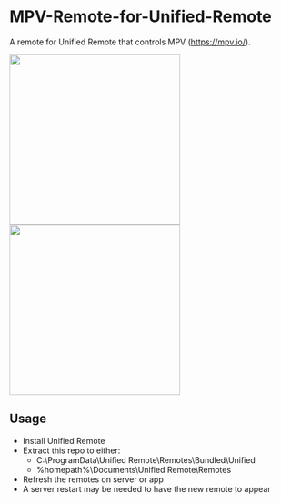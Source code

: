 # MPV-Remote-for-Unified-Remote
A remote for Unified Remote that controls MPV (https://mpv.io/).

<img src="https://raw.githubusercontent.com/hl2guide/MPV-Remote-for-Unified-Remote/master/Screenshots/1.png" width="300"> <img src="https://raw.githubusercontent.com/hl2guide/MPV-Remote-for-Unified-Remote/master/Screenshots/2.png" width="300">

## Usage
- Install Unified Remote
- Extract this repo to either:
  - C:\ProgramData\Unified Remote\Remotes\Bundled\Unified
  - %homepath%\Documents\Unified Remote\Remotes
- Refresh the remotes on server or app
- A server restart may be needed to have the new remote to appear
